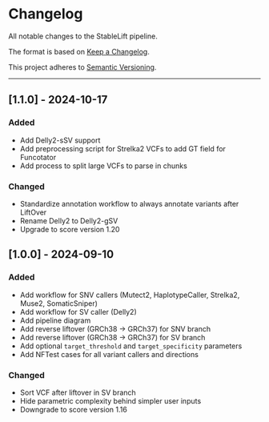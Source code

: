 # Changelog
All notable changes to the StableLift pipeline.

The format is based on [Keep a Changelog](https://keepachangelog.com/en/1.0.0/).

This project adheres to [Semantic Versioning](https://semver.org/spec/v2.0.0.html).

---

## [1.1.0] - 2024-10-17

### Added

- Add Delly2-sSV support
- Add preprocessing script for Strelka2 VCFs to add GT field for Funcotator
- Add process to split large VCFs to parse in chunks

### Changed

- Standardize annotation workflow to always annotate variants after LiftOver
- Rename Delly2 to Delly2-gSV
- Upgrade to score version 1.20

## [1.0.0] - 2024-09-10

### Added

- Add workflow for SNV callers (Mutect2, HaplotypeCaller, Strelka2, Muse2, SomaticSniper)
- Add workflow for SV caller (Delly2)
- Add pipeline diagram
- Add reverse liftover (GRCh38 -> GRCh37) for SNV branch
- Add reverse liftover (GRCh38 -> GRCh37) for SV branch
- Add optional `target_threshold` and `target_specificity` parameters
- Add NFTest cases for all variant callers and directions

### Changed

- Sort VCF after liftover in SV branch
- Hide parametric complexity behind simpler user inputs
- Downgrade to score version 1.16
